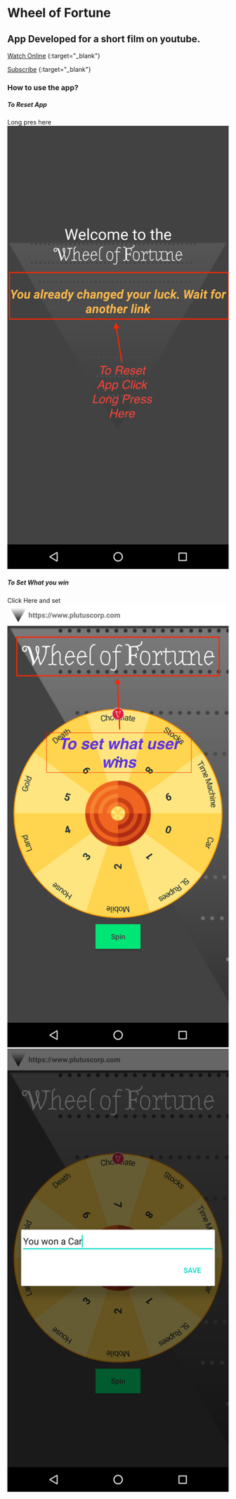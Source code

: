 # Wheel of Fortune

## App Developed for a short film on youtube.
[Watch Online](https://www.youtube.com/watch?v=bbCnia1-EVg) {:target="_blank"}

[Subscribe](https://www.youtube.com/channel/UCZJ7JKwSwt1lkjCAhL6Id4w) {:target="_blank"}

### How to use the app?
##### To Reset App
Long pres here
![SC1](https://github.com/eco4ndly/ForthCircle-WheelOfFortune/blob/movie_version/userman/user_man1.png)



##### To Set What you win
Click Here and set
![SC2](https://github.com/eco4ndly/ForthCircle-WheelOfFortune/blob/movie_version/userman/user_man2.png)
![SC3](https://github.com/eco4ndly/ForthCircle-WheelOfFortune/blob/movie_version/userman/user_man3.png)
